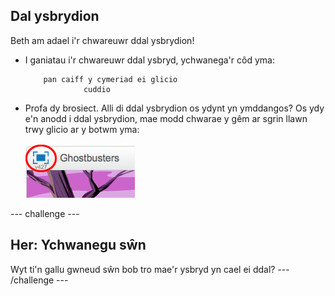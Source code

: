 ## Dal ysbrydion

Beth am adael i'r chwareuwr ddal ysbrydion!

+ I ganiatau i'r chwareuwr ddal ysbryd, ychwanega'r côd yma:

	```blocks
		pan caiff y cymeriad ei glicio
                 cuddio
	```

+ Profa dy brosiect. Alli di ddal ysbrydion os ydynt yn ymddangos? Os ydy e'n anodd i ddal ysbrydion, mae modd chwarae y gêm ar sgrin llawn trwy glicio ar y botwm yma:

	![screenshot](images/ghost-fullscreen.png)


--- challenge ---
## Her: Ychwanegu sŵn
Wyt ti'n gallu gwneud sŵn bob tro mae'r ysbryd yn cael ei ddal?
--- /challenge ---
